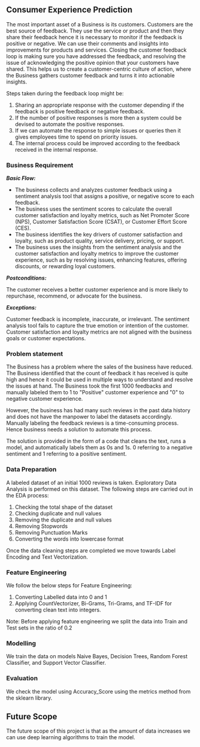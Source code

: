 ## Consumer Experience Prediction

The most important asset of a Business is its customers. Customers are the best source of feedback. They use the service or product and then they share their feedback hence it is necessary to monitor if the feedback is positive or negative. We can use their comments and insights into improvements for products and services. Closing the customer feedback loop is making sure you have addressed the feedback, and resolving the issue of acknowledging the positive opinion that your customers have shared. This helps us to create a customer-centric culture of action, where the Business gathers customer feedback and turns it into actionable insights.

Steps taken during the feedback loop might be:

1) Sharing an appropriate response with the customer depending if the feedback is positive feedback or negative feedback.
2) If the number of positive responses is more then a system could be devised to automate the positive responses.
3) If we can automate the response to simple issues or queries then it gives employees time to spend on priority issues.
4) The internal process could be improved according to the feedback received in the internal response.

### Business Requirement

_**Basic Flow:**_
- The business collects and analyzes customer feedback using a sentiment analysis tool that assigns a positive, or negative score to each feedback.
- The business uses the sentiment scores to calculate the overall customer satisfaction and loyalty metrics, such as Net Promoter Score (NPS), Customer Satisfaction Score (CSAT), or Customer Effort Score (CES).
- The business identifies the key drivers of customer satisfaction and loyalty, such as product quality, service delivery, pricing, or support.
- The business uses the insights from the sentiment analysis and the customer satisfaction and loyalty metrics to improve the customer experience, such as by resolving issues, enhancing features, offering discounts, or rewarding loyal customers.
  
_**Postconditions:**_ 

The customer receives a better customer experience and is more likely to repurchase, recommend, or advocate for the business.

_**Exceptions:**_ 

Customer feedback is incomplete, inaccurate, or irrelevant. The sentiment analysis tool fails to capture the true emotion or intention of the customer. Customer satisfaction and loyalty metrics are not aligned with the business goals or customer expectations.

### Problem statement

The Business has a problem where the sales of the business have reduced. The Business identified that the count of feedback it has received is quite high and hence it could be used in multiple ways to understand and resolve the issues at hand. The Business took the first 1000 feedbacks and manually labeled them to 1 to "Positive" customer experience and "0" to negative customer experience. 

However, the business has had many such reviews in the past data history and does not have the manpower to label the datasets accordingly. Manually labeling the feedback reviews is a time-consuming process. Hence business needs a solution to automate this process.

The solution is provided in the form of a code that cleans the text, runs a model, and automatically labels them as 0s and 1s. 0 referring to a negative sentiment and 1 referring to a positive sentiment.

### Data Preparation

A labeled dataset of an initial 1000 reviews is taken. Exploratory Data Analysis is performed on this dataset. The following steps are carried out in the EDA process:

1) Checking the total shape of the dataset
2) Checking duplicate and null values
3) Removing the duplicate and null values
4) Removing Stopwords
5) Removing Punctuation Marks
6) Converting the words into lowercase format

Once the data cleaning steps are completed we move towards Label Encoding and Text Vectorization.

### Feature Engineering

We follow the below steps for Feature Engineering:

1) Converting Labelled data into 0 and 1
2) Applying CountVectorizer, Bi-Grams, Tri-Grams, and TF-IDF for converting clean text into integers.

Note: Before applying feature engineering we split the data into Train and Test sets in the ratio of 0.2

### Modelling

We train the data on models Naive Bayes, Decision Trees, Random Forest Classifier, and Support Vector Classifier.

### Evaluation

We check the model using Accuracy_Score using the metrics method from the sklearn library.

## Future Scope

The future scope of this project is that as the amount of data increases we can use deep learning algorithms to train the model.

